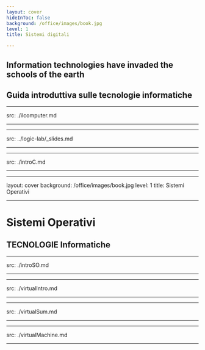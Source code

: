 ```yaml
---
layout: cover
hideInToc: false
background: /office/images/book.jpg
level: 1
title: Sistemi digitali

---
```


## Information technologies have invaded the schools of the earth

## Guida introduttiva sulle tecnologie informatiche

<Toc columns="2" maxDepth="2" minDepth="2" mode="next" />

---
src: ./ilcomputer.md

---
---
src: ../logic-lab/_slides.md

---
---
src: ./introC.md

---
---
layout: cover
background: /office/images/book.jpg
level: 1
title: Sistemi Operativi

---

# Sistemi Operativi

## TECNOLOGIE Informatiche

<Toc columns="2" maxDepth="2" minDepth="2" mode="next" />

---
src: ./introSO.md

---
---
src: ./virtualIntro.md

---
---
src: ./virtualSum.md

---
---
src: ./virtualMachine.md

---